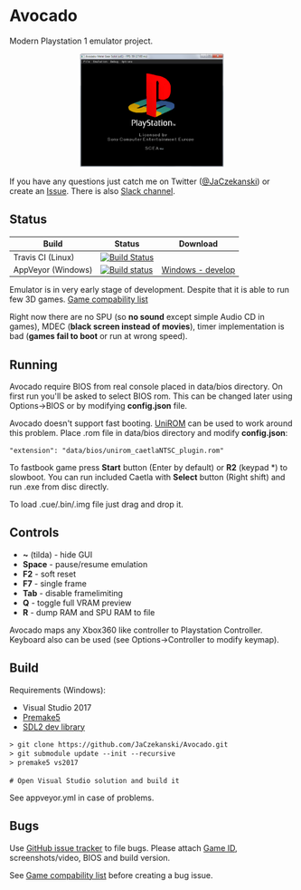# Avocado 
Modern Playstation 1 emulator project.

<p align="center">
    <img src="docs/boot.png" height="200">
</p>

If you have any questions just catch me on Twitter ([@JaCzekanski](https://twitter.com/JaCzekanski)) or create an [Issue](https://github.com/JaCzekanski/Avocado/issues). There is also [Slack channel](https://publicslack.com/slacks/avocado-emu/invites/new).

## Status

Build   | Status | Download
--------|--------|---------
Travis CI (Linux) | [![Build Status](https://travis-ci.org/JaCzekanski/Avocado.svg?branch=develop)](https://travis-ci.org/JaCzekanski/Avocado)  
AppVeyor (Windows) | [![Build status](https://ci.appveyor.com/api/projects/status/h1cs3bj1vhskjxgx/branch/develop?svg=true)](https://ci.appveyor.com/project/JaCzekanski/avocado/branch/develop) | [Windows - develop](https://ci.appveyor.com/api/projects/JaCzekanski/avocado/artifacts/avocado.zip?branch=develop&job=Environment%3A+TOOLSET%3Dvs2017)


Emulator is in very early stage of development. Despite that it is able to run few 3D games. [Game compability list](https://github.com/JaCzekanski/Avocado/wiki/Compability)


Right now there are no SPU (so **no sound** except simple Audio CD in games), MDEC (**black screen instead of movies**), timer implementation is bad (**games fail to boot** or run at wrong speed).

## Running

Avocado require BIOS from real console placed in data/bios directory.
On first run you'll be asked to select BIOS rom. This can be changed later using Options->BIOS or by modifying **config.json** file.

Avocado doesn't support fast booting. [UniROM](http://www.psxdev.net/forum/viewtopic.php?t=722) can be used to work around this problem. Place .rom file in data/bios directory and modify **config.json**:
```
"extension": "data/bios/unirom_caetlaNTSC_plugin.rom"
```

To fastbook game press **Start** button (Enter by default) or **R2** (keypad *) to slowboot.
You can run included Caetla with **Select** button (Right shift) and run .exe from disc directly. 

To load .cue/.bin/.img file just drag and drop it.

## Controls

- **~** (tilda) - hide GUI
- **Space** - pause/resume emulation
- **F2** - soft reset
- **F7** - single frame
- **Tab** - disable framelimiting
- **Q** - toggle full VRAM preview
- **R** - dump RAM and SPU RAM to file

Avocado maps any Xbox360 like controller to Playstation Controller. Keyboard also can be used (see Options->Controller to modify keymap). 

## Build

Requirements (Windows):
- Visual Studio 2017
- [Premake5](https://premake.github.io/download.html)
- [SDL2 dev library](https://www.libsdl.org/download-2.0.php)

```
> git clone https://github.com/JaCzekanski/Avocado.git
> git submodule update --init --recursive
> premake5 vs2017

# Open Visual Studio solution and build it
```

See appveyor.yml in case of problems.

## Bugs

Use [GitHub issue tracker](https://github.com/JaCzekanski/Avocado/issues) to file bugs. Please attach [Game ID](http://redump.org/discs/system/psx/), screenshots/video, BIOS and build version. 

See [Game compability list](https://github.com/JaCzekanski/Avocado/wiki/Compability) before creating a bug issue.